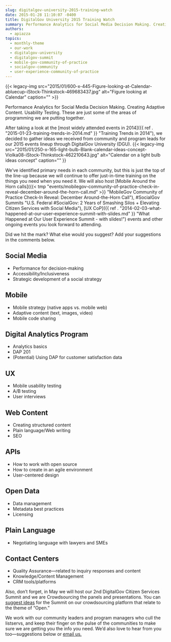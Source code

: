 ```yaml
---
slug: digitalgov-university-2015-training-watch
date: 2015-01-28 11:10:07 -0400
title: DigitalGov University 2015 Training Watch
summary: Performance Analytics for Social Media Decision Making. Creating Adaptive Content. Usability Testing. These are just some of the areas of programming we are putting together. After taking a look at the most widely attended events in 2014, we decided to gather ideas we received from community and program leads for our 2015 events lineup through
authors:
  - apiazza
topics:
  - monthly-theme
  - our-work
  - digitalgov-university
  - digitalgov-summit
  - mobile-gov-community-of-practice
  - socialgov-community
  - user-experience-community-of-practice
---
```


{{< legacy-img src="2015/01/600-x-445-Figure-looking-at-Calendar-abluecup-iStock-Thinkstock-469683437.jpg" alt="Figure looking at Calendar" caption="" >}}

Performance Analytics for Social Media Decision Making. Creating Adaptive Content. Usability Testing. These are just some of the areas of programming we are putting together.

After taking a look at the [most widely attended events in 2014]({{ ref . "2015-01-23-training-trends-in-2014.md" }} "Training Trends in 2014"), we decided to gather ideas we received from community and program leads for our 2015 events lineup through DigitalGov University (DGU). {{< legacy-img src="2015/01/250-x-165-light-bulb-Blank-calendar-ideas-concept-Violka08-iStock-Thinkstock-462210643.jpg" alt="Calendar on a light bulb ideas concept" caption="" }}

We&#8217;ve identified primary needs in each community, but this is just the top of the line-up because we will continue to offer just-in-time training on the things you need when you need it. We will also host [Mobile Around the Horn calls]({{< tmp "events/mobilegov-community-of-practice-check-in-reveal-december-around-the-horn-call.md" >}} "MobileGov Community of Practice Check-In Reveal: December Around-the-Horn Call"), #SocialGov Summits "U.S. Federal #SocialGov: 2 Years of Smashing Silos + Elevating Citizen Services with Social Media"), [UX CoP]({{ ref . "2014-02-03-what-happened-at-our-user-experience-summit-with-slides.md" }} "What Happened at Our User Experience Summit - with slides!") events and other ongoing events you look forward to attending.

Did we hit the mark? What else would you suggest? Add your suggestions in the comments below.

## Social Media

  * Performance for decision-making
  * Accessibility/Inclusiveness
  * Strategic development of a social strategy

## Mobile

  * Mobile strategy (native apps vs. mobile web)
  * Adaptive content (text, images, video)
  * Mobile code sharing

## Digital Analytics Program

  * Analytics basics
  * DAP 201
  * (Potential) Using DAP for customer satisfaction data

## UX

  * Mobile usability testing
  * A/B testing
  * User interviews

## Web Content

  * Creating structured content
  * Plain language/Web writing
  * SEO

## APIs

  * How to work with open source
  * How to create in an agile environment
  * User-centered design

## Open Data

  * Data management
  * Metadata best practices
  * Licensing

## Plain Language

  * Negotiating language with lawyers and SMEs

## Contact Centers

  * Quality Assurance—related to inquiry responses and content
  * Knowledge/Content Management
  * CRM tools/platforms

Also, don’t forget, in May we will host our 2nd DigitalGov Citizen Services Summit and we are Crowdsourcing the panels and presentations. You can [suggest ideas](https://crowdhall.com/h/299/) for the Summit on our crowdsourcing platform that relate to the theme of &#8220;Open.&#8221;

We work with our community leaders and program managers who cull the listservs, and keep their finger on the pulse of the communities to make sure we are getting you the info you need. We’d also love to hear from you too—suggestions below or [email us.](mailto:digitalgovu@gsa.gov)
